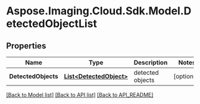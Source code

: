 # Aspose.Imaging.Cloud.Sdk.Model.DetectedObjectList
## Properties

Name | Type | Description | Notes
------------ | ------------- | ------------- | -------------
**DetectedObjects** | [**List&lt;DetectedObject&gt;**](DetectedObject.md) | detected objects | [optional] 

[[Back to Model list]](API_README.md#documentation-for-models) [[Back to API list]](API_README.md#documentation-for-api-endpoints) [[Back to API_README]](API_README.md)

